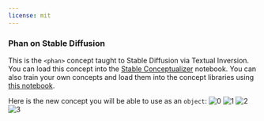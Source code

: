 ```yaml
---
license: mit
---
```

### Phan on Stable Diffusion
This is the `<phan>` concept taught to Stable Diffusion via Textual Inversion. You can load this concept into the [Stable Conceptualizer](https://colab.research.google.com/github/huggingface/notebooks/blob/main/diffusers/stable_conceptualizer_inference.ipynb) notebook. You can also train your own concepts and load them into the concept libraries using [this notebook](https://colab.research.google.com/github/huggingface/notebooks/blob/main/diffusers/sd_textual_inversion_training.ipynb).

Here is the new concept you will be able to use as an `object`:
![<phan> 0](https://huggingface.co/sd-concepts-library/phan/resolve/main/concept_images/0.jpeg)
![<phan> 1](https://huggingface.co/sd-concepts-library/phan/resolve/main/concept_images/3.jpeg)
![<phan> 2](https://huggingface.co/sd-concepts-library/phan/resolve/main/concept_images/2.jpeg)
![<phan> 3](https://huggingface.co/sd-concepts-library/phan/resolve/main/concept_images/1.jpeg)

